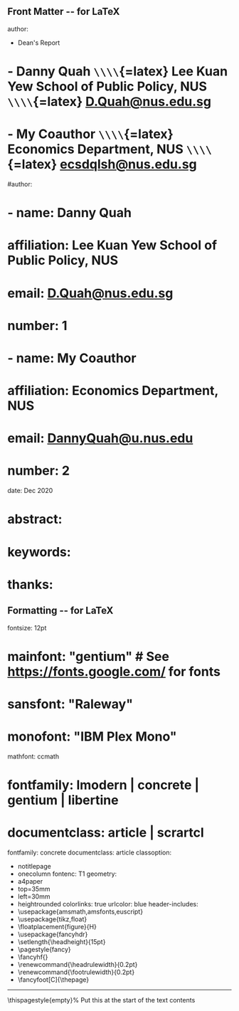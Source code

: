 ## Front Matter -- for LaTeX
author:
  - Dean's Report
#  - Danny Quah `\\\\`{=latex} Lee Kuan Yew School of Public Policy, NUS `\\\\`{=latex} D.Quah@nus.edu.sg
#  - My Coauthor `\\\\`{=latex} Economics Department, NUS `\\\\`{=latex} ecsdqlsh@nus.edu.sg
#author:
#  - name: Danny Quah
#    affiliation: Lee Kuan Yew School of Public Policy, NUS
#    email: D.Quah@nus.edu.sg
#    number: 1
#  - name: My Coauthor
#    affiliation: Economics Department, NUS
#    email: DannyQuah@u.nus.edu
#    number: 2
date: Dec 2020
# abstract:
# keywords:
# thanks:

## Formatting -- for LaTeX
fontsize: 12pt
# mainfont: "gentium" # See https://fonts.google.com/ for fonts
# sansfont: "Raleway"
# monofont: "IBM Plex Mono"
mathfont: ccmath
# fontfamily: lmodern | concrete | gentium | libertine
# documentclass: article | scrartcl
fontfamily: concrete
documentclass: article
classoption:
 - notitlepage
 - onecolumn
fontenc: T1
geometry:
 - a4paper
 - top=35mm
 - left=30mm
 - heightrounded
colorlinks: true
urlcolor: blue
header-includes:
 - \usepackage{amsmath,amsfonts,euscript}
 - \usepackage{tikz,float}
 - \floatplacement{figure}{H}
 - \usepackage{fancyhdr}
 - \setlength{\headheight}{15pt}
 - \pagestyle{fancy}
 - \fancyhf{}
 - \renewcommand{\headrulewidth}{0.2pt}
 - \renewcommand{\footrulewidth}{0.2pt}
 - \fancyfoot[C]{\thepage}
---
\thispagestyle{empty}% Put this at the start of the text contents
